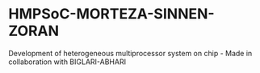 # HMPSoC-MORTEZA-SINNEN-ZORAN
Development of heterogeneous multiprocessor system on chip - Made in collaboration with BIGLARI-ABHARI
